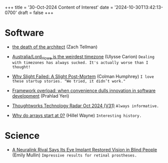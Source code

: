 +++
title = '30-Oct-2024 Content of Interest'
date = '2024-10-30T13:42:13-0700'
draft = false
+++


# Software

-   [the death of the architect](https://explaining.software/archive/the-death-of-the-architect/)
    (Zach Tellman)
-   [Australia/Lord<sub>Howe</sub> is the weirdest timezone](https://ssoready.com/blog/engineering/truths-programmers-timezones/)
    (Ulysse Carion)  `Dealing with timezones has always sucked. It's actually worse than I thought!`

-   [Why Slight Failed: A Slight Post-Mortem](https://www.colmanhumphrey.com/posts/why-slight-failed/?utm_source=tldrnewsletter) (Colman Humphrey) `I love these startup stories. "We tried, it didn’t work."`
-   [Framework overload: when convenience dulls innovation in software development](https://prahladyeri.github.io/blog/2024/10/framework-overload.html)
    (Prahlad Yeri)
-   [Thoughtworks Technology Radar Oct 2024 (V31)](https://www.thoughtworks.com/radar) `Always informative.`
-   [Why do arrays start at 0?](https://www.linkedin.com/posts/hillel-wayne_why-do-arrays-start-at-0-its-not-like-activity-7254552694680367104-qAEV)
    (Hillel Wayne) `Interesting history.`


# Science

-   [A Neuralink Rival Says Its Eye Implant Restored Vision in Blind People](https://www.wired.com/story/science-corporation-neuralink-eye-implant-restored-vision-blind-people/) (Emily Mullin)
    `Impressive results for retinal prostheses.`

